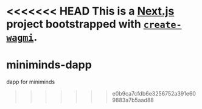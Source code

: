 <<<<<<< HEAD
This is a [Next.js](https://nextjs.org) project bootstrapped with [`create-wagmi`](https://github.com/wevm/wagmi/tree/main/packages/create-wagmi).
=======
# miniminds-dapp
dapp for miniminds
>>>>>>> e0b9ca7cfdb6e3256752a391e609883a7b5aad88
